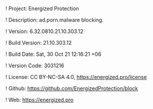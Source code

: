 ! Project: Energized Protection

! Description: ad.porn.malware blocking.

! Version: 6.32.0810.21.10.303.12

! Build Version: 21.10.303.12

! Build Date: Sat, 30 Oct 21 12:16:21 +06

! Version Code: 3031216

! License: CC BY-NC-SA 4.0, https://energized.pro/license

! Github: https://github.com/EnergizedProtection/block

! Web: https://energized.pro
